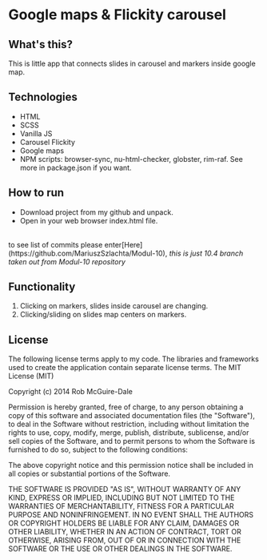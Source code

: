 # Google maps & Flickity carousel

## What's this?

This is little app that connects slides in carousel and markers inside google map.

## Technologies

- HTML
- SCSS
- Vanilla JS
- Carousel Flickity
- Google maps
- NPM scripts: browser-sync, nu-html-checker, globster, rim-raf. See more in package.json if you want.

## How to run

- Download project from my github and unpack.
- Open in your web browser index.html file.

<br>
to see list of commits please enter[Here](https://github.com/MariuszSzlachta/Modul-10),
<i>this is just 10.4 branch taken out from Modul-10 repository</i>



## Functionality

1. Clicking on markers, slides inside carousel are changing.
2. Clicking/sliding on slides map centers on markers.


## License

The following license terms apply to my code. The libraries and frameworks used to create the application contain separate license terms.
The MIT License (MIT)

Copyright (c) 2014 Rob McGuire-Dale

Permission is hereby granted, free of charge, to any person obtaining a copy of this software and associated documentation files (the "Software"), to deal in the Software without restriction, including without limitation the rights to use, copy, modify, merge, publish, distribute, sublicense, and/or sell copies of the Software, and to permit persons to whom the Software is furnished to do so, subject to the following conditions:

The above copyright notice and this permission notice shall be included in all copies or substantial portions of the Software.

THE SOFTWARE IS PROVIDED "AS IS", WITHOUT WARRANTY OF ANY KIND, EXPRESS OR IMPLIED, INCLUDING BUT NOT LIMITED TO THE WARRANTIES OF MERCHANTABILITY, FITNESS FOR A PARTICULAR PURPOSE AND NONINFRINGEMENT. IN NO EVENT SHALL THE AUTHORS OR COPYRIGHT HOLDERS BE LIABLE FOR ANY CLAIM, DAMAGES OR OTHER LIABILITY, WHETHER IN AN ACTION OF CONTRACT, TORT OR OTHERWISE, ARISING FROM, OUT OF OR IN CONNECTION WITH THE SOFTWARE OR THE USE OR OTHER DEALINGS IN THE SOFTWARE.

